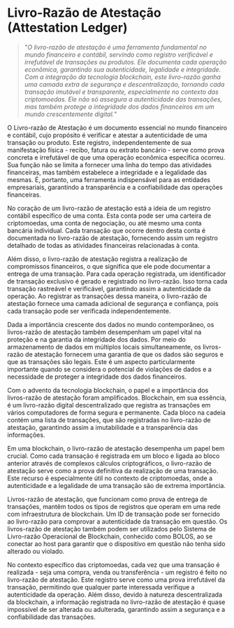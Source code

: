 # Livro-Razão de Atestação (Attestation Ledger)

>"*O livro-razão de atestação é uma ferramenta fundamental no mundo financeiro e contábil, servindo como registro verificável e irrefutável de transações ou produtos. Ele documenta cada operação econômica, garantindo sua autenticidade, legalidade e integridade. Com a integração da tecnologia blockchain, este livro-razão ganha uma camada extra de segurança e descentralização, tornando cada transação imutável e transparente, especialmente no contexto das criptomoedas. Ele não só assegura a autenticidade das transações, mas também protege a integridade dos dados financeiros em um mundo crescentemente digital.*"

O Livro-razão de Atestação é um documento essencial no mundo financeiro e contábil, cujo propósito é verificar e atestar a autenticidade de uma transação ou produto. Este registro, independentemente de sua manifestação física - recibo, fatura ou extrato bancário - serve como prova concreta e irrefutável de que uma operação econômica específica ocorreu. Sua função não se limita a fornecer uma linha do tempo das atividades financeiras, mas também estabelece a integridade e a legalidade das mesmas. É, portanto, uma ferramenta indispensável para as entidades empresariais, garantindo a transparência e a confiabilidade das operações financeiras.

No coração de um livro-razão de atestação está a ideia de um registro contábil específico de uma conta. Esta conta pode ser uma carteira de criptomoedas, uma conta de negociação, ou até mesmo uma conta bancária individual. Cada transação que ocorre dentro desta conta é documentada no livro-razão de atestação, fornecendo assim um registro detalhado de todas as atividades financeiras relacionadas à conta.

Além disso, o livro-razão de atestação registra a realização de compromissos financeiros, o que significa que ele pode documentar a entrega de uma transação. Para cada operação registrada, um identificador de transação exclusivo é gerado e registrado no livro-razão. Isso torna cada transação rastreável e verificável, garantindo assim a autenticidade da operação. Ao registrar as transações dessa maneira, o livro-razão de atestação fornece uma camada adicional de segurança e confiança, pois cada transação pode ser verificada independentemente.

Dada a importância crescente dos dados no mundo contemporâneo, os livros-razão de atestação também desempenham um papel vital na proteção e na garantia da integridade dos dados. Por meio do armazenamento de dados em múltiplos locais simultaneamente, os livros-razão de atestação fornecem uma garantia de que os dados são seguros e que as transações são legais. Este é um aspecto particularmente importante quando se considera o potencial de violações de dados e a necessidade de proteger a integridade dos dados financeiros.

Com o advento da tecnologia blockchain, o papel e a importância dos livros-razão de atestação foram amplificados. Blockchain, em sua essência, é um livro-razão digital descentralizado que registra as transações em vários computadores de forma segura e permanente. Cada bloco na cadeia contém uma lista de transações, que são registradas no livro-razão de atestação, garantindo assim a imutabilidade e a transparência das informações.

Em uma blockchain, o livro-razão de atestação desempenha um papel bem crucial. Como cada transação é registrada em um bloco e ligada ao bloco anterior através de complexos cálculos criptográficos, o livro-razão de atestação serve como a prova definitiva da realização de uma transação. Este recurso é especialmente útil no contexto de criptomoedas, onde a autenticidade e a legalidade de uma transação são de extrema importância.

Livros-razão de atestação, que funcionam como prova de entrega de transações, mantêm todos os tipos de registros que operam em uma rede com infraestrutura de blockchain. Um ID de transação pode ser fornecido ao livro-razão para comprovar a autenticidade da transação em questão. Os livros-razão de atestação também podem ser utilizados pelo Sistema de Livro-razão Operacional de Blockchain, conhecido como BOLOS, ao se conectar ao host para garantir que o dispositivo em questão não tenha sido alterado ou violado.

No contexto específico das criptomoedas, cada vez que uma transação é realizada - seja uma compra, venda ou transferência - um registro é feito no livro-razão de atestação. Este registro serve como uma prova irrefutável da transação, permitindo que qualquer parte interessada verifique a autenticidade da operação. Além disso, devido à natureza descentralizada da blockchain, a informação registrada no livro-razão de atestação é quase impossível de ser alterada ou adulterada, garantindo assim a segurança e a confiabilidade das transações.